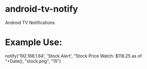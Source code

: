 # android-tv-notify
Android TV Notifications


# Example Use:
notify('192.168.1.64', 'Stock Alert', "Stock Price Watch: $118.25 as of "+Date(), "stock.png", "15")
